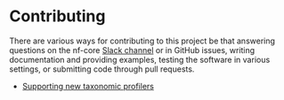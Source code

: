 # Contributing

There are various ways for contributing to this project be that answering questions on the nf-core [Slack channel](https://nfcore.slack.com/archives/C031QH57DSS) or in GitHub issues, writing documentation and providing examples, testing the software in various settings, or submitting code through pull requests.

* [Supporting new taxonomic profilers](supporting_new_profiler.md)
